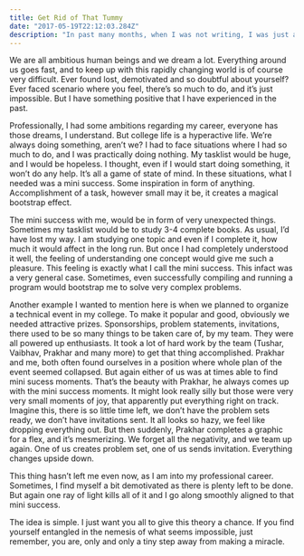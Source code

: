```yaml
---
title: Get Rid of That Tummy
date: "2017-05-19T22:12:03.284Z"
description: "In past many months, when I was not writing, I was just accumulating fat, a lot of fat in my belly. Finally, regards to peers, my own will and a few other factors, I decided to shed a few kilos."
---
```


We are all ambitious human beings and we dream a lot. Everything around us goes fast, and to keep up with this rapidly changing world is of course very difficult. Ever found lost, demotivated and so doubtful about yourself? Ever faced scenario where you feel, there’s so much to do, and it’s just impossible. But I have something positive that I have experienced in the past.

Professionally, I had some ambitions regarding my career, everyone has those dreams, I understand. But college life is a hyperactive life. We’re always doing something, aren’t we? I had to face situations where I had so much to do, and I was practically doing nothing. My tasklist would be huge, and I would be hopeless. I thought, even if I would start doing something, it won’t do any help. It’s all a game of state of mind. In these situations, what I needed was a mini success. Some inspiration in form of anything. Accomplishment of a task, however small may it be, it creates a magical bootstrap effect.

The mini success with me, would be in form of very unexpected things. Sometimes my tasklist would be to study 3-4 complete books. As usual, I’d have lost my way. I am studying one topic and even if I complete it, how much it would affect in the long run. But once I had completely understood it well, the feeling of understanding one concept would give me such a pleasure. This feeling is exactly what I call the mini success. This infact was a very general case. Sometimes, even successfully compiling and running a program would bootstrap me to solve very complex problems.

Another example I wanted to mention here is when we planned to organize a technical event in my college. To make it popular and good, obviously we needed attractive prizes. Sponsorships, problem statements, invitations, there used to be so many things to be taken care of, by my team. They were all powered up enthusiasts. It took a lot of hard work by the team (Tushar, Vaibhav, Prakhar and many more) to get that thing accomplished. Prakhar and me, both often found ourselves in a position where whole plan of the event seemed collapsed. But again either of us was at times able to find mini sucess moments. That’s the beauty with Prakhar, he always comes up with the mini success moments. It might look really silly but those were very very small moments of joy, that apparently put everything right on track. Imagine this, there is so little time left, we don’t have the problem sets ready, we don’t have invitations sent. It all looks so hazy, we feel like dropping everything out. But then suddenly, Prakhar completes a graphic for a flex, and it’s mesmerizing. We forget all the negativity, and we team up again. One of us creates problem set, one of us sends invitation. Everything changes upside down.

This thing hasn’t left me even now, as I am into my professional career. Sometimes, I find myself a bit demotivated as there is plenty left to be done. But again one ray of light kills all of it and I go along smoothly aligned to that mini success.

The idea is simple. I just want you all to give this theory a chance. If you find yourself entangled in the nemesis of what seems impossible, just remember, you are, only and only a tiny step away from making a miracle.
